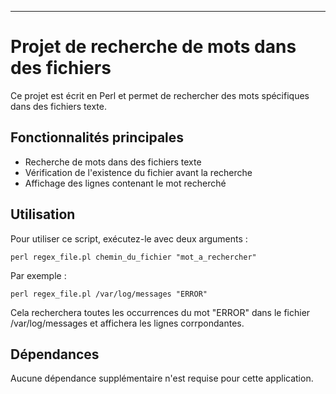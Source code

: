 ---
# Projet de recherche de mots dans des fichiers

Ce projet est écrit en Perl et permet de rechercher des mots spécifiques dans des fichiers texte.

## Fonctionnalités principales

- Recherche de mots dans des fichiers texte
- Vérification de l'existence du fichier avant la recherche
- Affichage des lignes contenant le mot recherché

## Utilisation

Pour utiliser ce script, exécutez-le avec deux arguments :

```
perl regex_file.pl chemin_du_fichier "mot_a_rechercher"
```

Par exemple :
```
perl regex_file.pl /var/log/messages "ERROR"
```

Cela recherchera toutes les occurrences du mot "ERROR" dans le fichier /var/log/messages et affichera les lignes corrpondantes.

## Dépendances

Aucune dépendance supplémentaire n'est requise pour cette application.
